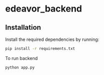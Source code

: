 # edeavor_backend

## Installation

Install the required dependencies by running:

```bash
pip install -r requirements.txt
```

To run backend


```bash
python app.py
```
